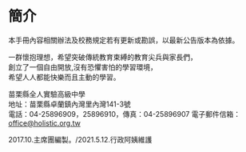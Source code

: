 # 簡介

本手冊內容相關辦法及校務規定若有更新或勘誤，以最新公告版本為依據。

一群懷抱理想，希望突破傳統教育束縛的教育尖兵與家長們，  
 創立了一個自由開放,沒有恐懼害怕的學習環境，  
 希望人人都能快樂而且主動的學習。

苗栗縣全人實驗高級中學  
 地址：苗栗縣卓蘭鎮內灣里內灣141-3號  
 電話：04-25896909，25896910，傳真：04-25896907 電子郵件信箱：office@holistic.org.tw

2017.10.主席團編製。/2021.5.12.行政阿姨維護

